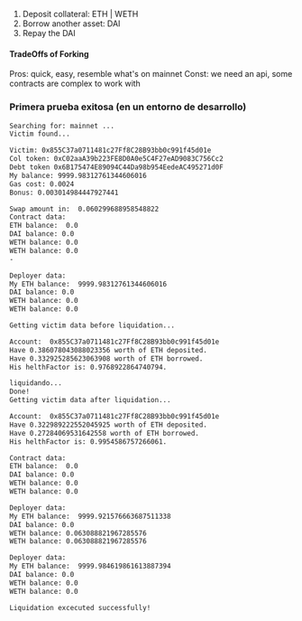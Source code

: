 1. Deposit collateral: ETH | WETH
2. Borrow another asset: DAI
3. Repay the DAI



#### TradeOffs of Forking
Pros: quick, easy, resemble what's on mainnet
Const: we need an api, some contracts are complex to work with

### Primera prueba exitosa (en un entorno de desarrollo)
```bash
Searching for: mainnet ...
Victim found...

Victim: 0x855C37a0711481c27Ff8C28B93bb0c991f45d01e
Col token: 0xC02aaA39b223FE8D0A0e5C4F27eAD9083C756Cc2
Debt token 0x6B175474E89094C44Da98b954EedeAC495271d0F
My balance: 9999.98312761344606016
Gas cost: 0.0024
Bonus: 0.003014984447927441

Swap amount in:  0.060299688958548822
Contract data:
ETH balance:  0.0
DAI balance: 0.0
WETH balance: 0.0
WETH balance: 0.0
-

Deployer data:
My ETH balance:  9999.98312761344606016
DAI balance: 0.0
WETH balance: 0.0
WETH balance: 0.0

Getting victim data before liquidation...

Account:  0x855C37a0711481c27Ff8C28B93bb0c991f45d01e
Have 0.386078043088023356 worth of ETH deposited.
Have 0.332925285623063908 worth of ETH borrowed.
His helthFactor is: 0.9768922864740794.

liquidando...
Done!
Getting victim data after liquidation...

Account:  0x855C37a0711481c27Ff8C28B93bb0c991f45d01e
Have 0.322989222552045925 worth of ETH deposited.
Have 0.27284069531642558 worth of ETH borrowed.
His helthFactor is: 0.9954586757266061.

Contract data:
ETH balance:  0.0
DAI balance: 0.0
WETH balance: 0.0
WETH balance: 0.0

Deployer data:
My ETH balance:  9999.921576663687511338
DAI balance: 0.0
WETH balance: 0.063088821967285576
WETH balance: 0.063088821967285576

Deployer data:
My ETH balance:  9999.984619861613887394
DAI balance: 0.0
WETH balance: 0.0
WETH balance: 0.0

Liquidation excecuted successfully!

```